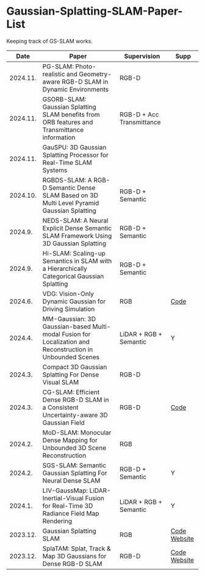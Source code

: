 # Gaussian-Splatting-SLAM-Paper-List
Keeping track of GS-SLAM works.

| Date    | Paper    | Supervision    | Supp |
|-------------|-------------|-------------|-------------|
| 2024.11.| PG-SLAM: Photo-realistic and Geometry-aware RGB-D SLAM in Dynamic Environments | RGB-D | |
| 2024.11.| GSORB-SLAM: Gaussian Splatting SLAM benefits from ORB features and Transmittance information | RGB-D + Acc Transmittance | | 
| 2024.11.| GauSPU: 3D Gaussian Splatting Processor for Real-Time SLAM Systems | | |
| 2024.10.| RGBDS-SLAM: A RGB-D Semantic Dense SLAM Based on 3D Multi Level Pyramid Gaussian Splatting | RGB-D + Semantic | |
| 2024.9. | NEDS-SLAM: A Neural Explicit Dense Semantic SLAM Framework Using 3D Gaussian Splatting | RGB-D + Semantic | |
| 2024.9. | Hi-SLAM: Scaling-up Semantics in SLAM with a Hierarchically Categorical Gaussian Splatting | RGB-D + Semantic | |
| 2024.6. | VDG: Vision-Only Dynamic Gaussian for Driving Simulation | RGB | [Code](https://github.com/spla-tam/SplaTAM) |
| 2024.4. | MM-Gaussian: 3D Gaussian-based Multi-modal Fusion for Localization and Reconstruction in Unbounded Scenes | LiDAR + RGB + Semantic | Y |
| 2024.3. | Compact 3D Gaussian Splatting For Dense Visual SLAM | RGB-D | |
| 2024.3. | CG-SLAM: Efficient Dense RGB-D SLAM in a Consistent Uncertainty-aware 3D Gaussian Field | RGB-D | [Code](https://github.com/hjr37/CG-SLAM) |
| 2024.2. | MoD-SLAM: Monocular Dense Mapping for Unbounded 3D Scene Reconstruction | RGB | |
| 2024.2. | SGS-SLAM: Semantic Gaussian Splatting For Neural Dense SLAM | RGB-D + Semantic | Y |
| 2024.1. | LIV-GaussMap: LiDAR-Inertial-Visual Fusion for Real-Time 3D Radiance Field Map Rendering | LiDAR + RGB + Semantic | Y |
| 2023.12.| Gaussian Splatting SLAM | RGB | [Code](https://github.com/muskie82/MonoGS) [Website](https://rmurai.co.uk/projects/GaussianSplattingSLAM/) |
| 2023.12.| SplaTAM: Splat, Track & Map 3D Gaussians for Dense RGB-D SLAM | RGB-D | [Code](https://github.com/spla-tam/SplaTAM) [Website](https://spla-tam.github.io/) |






